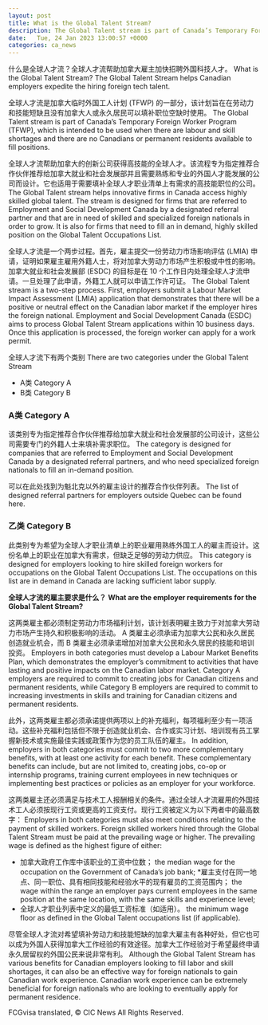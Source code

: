 ```yaml
---
layout: post
title: What is the Global Talent Stream?
description: The Global Talent stream is part of Canada’s Temporary Foreign Worker Program (TFWP), which is intended to be used when there are labour and skill shortages and there are no Canadians or permanent residents available to fill positions. Schedule a Free Work Permit Consultation with the Cohen Immigration Law Firm The Global Talent stream helps […]
date:   Tue, 24 Jan 2023 13:00:57 +0000
categories: ca_news
---
```


什么是全球人才流？全球人才流帮助加拿大雇主加快招聘外国科技人才。	What is the Global Talent Stream? The Global Talent Stream helps Canadian employers expedite the hiring foreign tech talent.
	
全球人才流是加拿大临时外国工人计划 (TFWP) 的一部分，该计划旨在在劳动力和技能短缺且没有加拿大人或永久居民可以填补职位空缺时使用。	The Global Talent stream is part of Canada’s Temporary Foreign Worker Program (TFWP), which is intended to be used when there are labour and skill shortages and there are no Canadians or permanent residents available to fill positions.
	
全球人才流帮助加拿大的创新公司获得高技能的全球人才。该流程专为指定推荐合作伙伴推荐给加拿大就业和社会发展部并且需要熟练和专业的外国人才能发展的公司而设计。它也适用于需要填补全球人才职业清单上有需求的高技能职位的公司。	The Global Talent stream helps innovative firms in Canada access highly skilled global talent. The stream is designed for firms that are referred to Employment and Social Development Canada by a designated referral partner and that are in need of skilled and specialized foreign nationals in order to grow. It is also for firms that need to fill an in demand, highly skilled position on the Global Talent Occupations List.
	
全球人才流是一个两步过程。首先，雇主提交一份劳动力市场影响评估 (LMIA) 申请，证明如果雇主雇用外籍人士，将对加拿大劳动力市场产生积极或中性的影响。加拿大就业和社会发展部 (ESDC) 的目标是在 10 个工作日内处理全球人才流申请。一旦处理了此申请，外籍工人就可以申请工作许可证。	The Global Talent stream is a two-step process. First, employers submit a Labour Market Impact Assessment (LMIA) application that demonstrates that there will be a positive or neutral effect on the Canadian labor market if the employer hires the foreign national. Employment and Social Development Canada (ESDC) aims to process Global Talent Stream applications within 10 business days. Once this application is processed, the foreign worker can apply for a work permit.
	
全球人才流下有两个类别	There are two categories under the Global Talent Stream
	
* A类	  Category A
* B类	  Category B
	
### A类	Category A
	
该类别专为指定推荐合作伙伴推荐给加拿大就业和社会发展部的公司设计，这些公司需要专门的外籍人士来填补需求职位。	The category is designed for companies that are referred to Employment and Social Development Canada by a designated referral partners, and who need specialized foreign nationals to fill an in-demand position.
	
可以在此处找到为魁北克以外的雇主设计的推荐合作伙伴列表。	The list of designed referral partners for employers outside Quebec can be found here.
	
### 乙类	Category B
	
此类别专为希望为全球人才职业清单上的职业雇用熟练外国工人的雇主而设计。这份名单上的职业在加拿大有需求，但缺乏足够的劳动力供应。	This category is designed for employers looking to hire skilled foreign workers for occupations on the Global Talent Occupations List. The occupations on this list are in demand in Canada are lacking sufficient labor supply.
	
**全球人才流的雇主要求是什么？**	**What are the employer requirements for the Global Talent Stream?**
	
这两类雇主都必须制定劳动力市场福利计划，该计划表明雇主致力于对加拿大劳动力市场产生持久和积极影响的活动。 A 类雇主必须承诺为加拿大公民和永久居民创造就业机会，而 B 类雇主必须承诺增加对加拿大公民和永久居民的技能和培训投资。	Employers in both categories must develop a Labour Market Benefits Plan, which demonstrates the employer’s commitment to activities that have lasting and positive impacts on the Canadian labor market. Category A employers are required to commit to creating jobs for Canadian citizens and permanent residents, while Category B employers are required to commit to increasing investments in skills and training for Canadian citizens and permanent residents.
	
此外，这两类雇主都必须承诺提供两项以上的补充福利，每项福利至少有一项活动。这些补充福利包括但不限于创造就业机会、合作或实习计划、培训现有员工掌握新技术或实施最佳实践或政策作为您的员工队伍的雇主。	In addition, employers in both categories must commit to two more complementary benefits, with at least one activity for each benefit. These complementary benefits can include, but are not limited to, creating jobs, co-op or internship programs, training current employees in new techniques or implementing best practices or policies as an employer for your workforce.
	
这两类雇主还必须满足与技术工人报酬相关的条件。通过全球人才流雇用的外国技术工人必须按现行工资或更高的工资支付。现行工资被定义为以下两者中的最高数字：	Employers in both categories must also meet conditions relating to the payment of skilled workers. Foreign skilled workers hired through the Global Talent Stream must be paid at the prevailing wage or higher. The prevailing wage is defined as the highest figure of either:
	
* 加拿大政府工作库中该职业的工资中位数；	  the median wage for the occupation on the Government of Canada’s job bank;
*雇主支付在同一地点、同一职位、具有相同技能和经验水平的现有雇员的工资范围内；	  the wage within the range an employer pays current employees in the same position at the same location, with the same skills and experience level;
* 全球人才职业列表中定义的最低工资标准（如适用）。	  the minimum wage floor as defined in the Global Talent occupations list (if applicable).
	
尽管全球人才流对希望填补劳动力和技能短缺的加拿大雇主有各种好处，但它也可以成为外国人获得加拿大工作经验的有效途径。加拿大工作经验对于希望最终申请永久居留权的外国公民来说非常有利。	Although the Global Talent Stream has various benefits for Canadian employers looking to fill labor and skill shortages, it can also be an effective way for foreign nationals to gain Canadian work experience. Canadian work experience can be extremely beneficial for foreign nationals who are looking to eventually apply for permanent residence.

FCGvisa translated, © CIC News All Rights Reserved.
